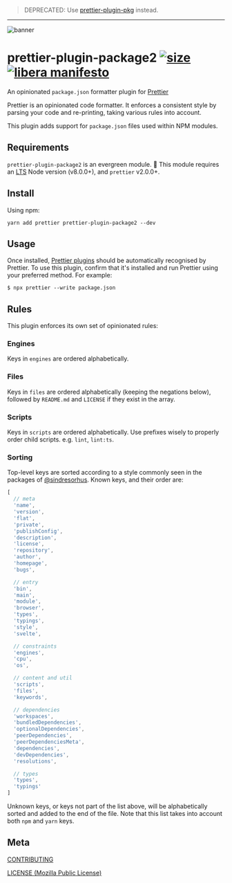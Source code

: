 > DEPRECATED: Use [prettier-plugin-pkg](https://github.com/rx-ts/prettier/tree/master/packages/pkg) instead.

---

<!-- [tests]: 	https://img.shields.io/circleci/project/github/MaxMilton/prettier-plugin-package2.svg -->
<!-- [tests-url]: https://circleci.com/gh/MaxMilton/prettier-plugin-package2 -->

<!-- [cover]: https://codecov.io/gh/MaxMilton/prettier-plugin-package2/branch/master/graph/badge.svg -->
<!-- [cover-url]: https://codecov.io/gh/MaxMilton/prettier-plugin-package2 -->

[size]: https://packagephobia.now.sh/badge?p=prettier-plugin-package2
[size-url]: https://packagephobia.now.sh/result?p=prettier-plugin-package2

![banner](https://raw.githubusercontent.com/MaxMilton/prettier-plugin-package2/master/assets/banner.svg?sanitize=true)

<!-- # prettier-plugin-package2 [![tests][tests]][tests-url] [![cover][cover]][cover-url] [![size][size]][size-url] [![libera manifesto](https://img.shields.io/badge/libera-manifesto-lightgrey.svg)](https://liberamanifesto.com) -->
# prettier-plugin-package2 [![size][size]][size-url] [![libera manifesto](https://img.shields.io/badge/libera-manifesto-lightgrey.svg)](https://liberamanifesto.com)


An opinionated `package.json` formatter plugin for [Prettier](https://prettier.io)

Prettier is an opinionated code formatter. It enforces a consistent style by parsing your code and re-printing, taking various rules into account.

This plugin adds support for `package.json` files used within NPM modules.

## Requirements

`prettier-plugin-package2` is an evergreen module. 🌲 This module requires an [LTS](https://github.com/nodejs/Release) Node version (v8.0.0+), and `prettier` v2.0.0+.

## Install

Using npm:

```console
yarn add prettier prettier-plugin-package2 --dev
```

## Usage

Once installed, [Prettier plugins](https://prettier.io/docs/en/plugins.html) should be automatically recognised by Prettier. To use this plugin, confirm that it's installed and run Prettier using your preferred method. For example:

```console
$ npx prettier --write package.json
```

## Rules

This plugin enforces its own set of opinionated rules:

### Engines

Keys in `engines` are ordered alphabetically.

### Files

Keys in `files` are ordered alphabetically (keeping the negations below), followed by `README.md` and `LICENSE` if they exist in the array.

### Scripts

Keys in `scripts` are ordered alphabetically. Use prefixes wisely to properly order child scripts. e.g. `lint`, `lint:ts`.

### Sorting

Top-level keys are sorted according to a style commonly seen in the packages of [@sindresorhus](https://github.com/sindresorhus). Known keys, and their order are:

```js
[
  // meta
  'name',
  'version',
  'flat',
  'private',
  'publishConfig',
  'description',
  'license',
  'repository',
  'author',
  'homepage',
  'bugs',

  // entry
  'bin',
  'main',
  'module',
  'browser',
  'types',
  'typings',
  'style',
  'svelte',

  // constraints
  'engines',
  'cpu',
  'os',

  // content and util
  'scripts',
  'files',
  'keywords',

  // dependencies
  'workspaces',
  'bundledDependencies',
  'optionalDependencies',
  'peerDependencies',
  'peerDependenciesMeta',
  'dependencies',
  'devDependencies',
  'resolutions',

  // types
  'types',
  'typings'
]
```

Unknown keys, or keys not part of the list above, will be alphabetically sorted and added to the end of the file. Note that this list takes into account both `npm` and `yarn` keys.

## Meta

[CONTRIBUTING](./.github/CONTRIBUTING.md)

[LICENSE (Mozilla Public License)](./LICENSE)
